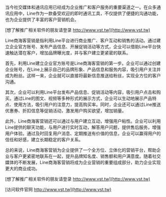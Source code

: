 当今社交媒体和通讯应用已经成为企业推广和客户服务的重要渠道之一。在众多通讯应用中，Line作为一款备受欢迎的即时通讯工具，不仅提供了便捷的沟通功能，也为企业提供了丰富的客户营销机会。

[想了解推广相关软件的朋友请登录 http://www.vst.tw](http://www.vst.tw)

Line商海客营销是指利用Line平台进行商业推广、客户互动和销售的活动。通过建立企业官方账号、发布产品信息、开展促销活动等方式，企业可以借助Line平台快速触达潜在客户，增加品牌曝光度，并与客户建立更紧密的联系。

首先，利用Line建立企业官方账号是Line商海客营销的第一步。企业可以通过创建企业账号，在Line上展示自己的品牌形象、产品信息和服务内容，吸引用户关注并成为粉丝。这样一来，企业就可以直接将最新信息推送给粉丝，实现全方位的客户沟通。

其次，企业可以利用Line平台发布产品信息、促销活动等内容，吸引用户点击和购买。通过Line的图文、视频等多种形式的展示方式，企业可以生动地展示产品特点、使用方法，吸引用户的注意力，提高购买率。同时，企业还可以通过Line推送优惠券、折扣信息等促销活动，激发用户购买欲望，增加销量。

此外，Line商海客营销还可以通过与用户建立互动，增强用户粘性。企业可以利用Line提供的聊天功能，与用户进行实时互动，解答用户问题，提供售后服务，增强用户体验。通过及时回复用户消息、定期推送有价值的信息，企业可以赢得用户的信任和好感，建立长期稳定的客户关系。

总的来说，Line商海客营销为企业提供了一个全方位、立体化的营销平台，帮助企业与客户更紧密地联系在一起，提升品牌知名度、销售额和用户满意度。随着社交媒体的不断发展，Line商海客营销将成为企业营销的重要组成部分，助力企业实现更大的商业成功。

[想了解推广相关软件的朋友请登录 http://www.vst.tw](http://www.vst.tw)


[访问软件官网 http://www.vst.tw](http://www.vst.tw)
